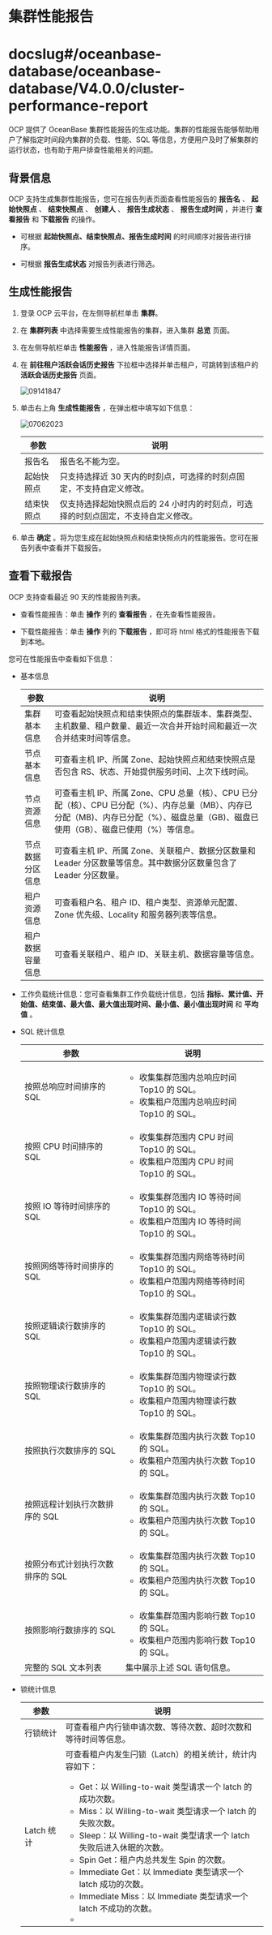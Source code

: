 # 集群性能报告

# docslug#/oceanbase-database/oceanbase-database/V4.0.0/cluster-performance-report
OCP 提供了 OceanBase 集群性能报告的生成功能。集群的性能报告能够帮助用户了解指定时间段内集群的负载、性能、SQL 等信息，方便用户及时了解集群的运行状态，也有助于用户排查性能相关的问题。

## 背景信息

OCP 支持生成集群性能报告，您可在报告列表页面查看性能报告的 **报告名** 、 **起始快照点** 、 **结束快照点** 、 **创建人** 、 **报告生成状态** 、 **报告生成时间** ，并进行 **查看报告** 和 **下载报告** 的操作。

* 可根据 **起始快照点、结束快照点、报告生成时间** 的时间顺序对报告进行排序。

* 可根据 **报告生成状态** 对报告列表进行筛选。

## 生成性能报告

1. 登录 OCP 云平台，在左侧导航栏单击 **集群**。

2. 在 **集群列表** 中选择需要生成性能报告的集群，进入集群 **总览** 页面。

3. 在左侧导航栏单击 **性能报告** ，进入性能报告详情页面。

4. 在 **前往租户活跃会话历史报告** 下拉框中选择并单击租户，可跳转到该租户的 **活跃会话历史报告** 页面。

   ![09141847](https://help-static-aliyun-doc.aliyuncs.com/assets/img/zh-CN/4879591361/p326763.png)

5. 单击右上角 **生成性能报告** ，在弹出框中填写如下信息：

   ![07062023](https://help-static-aliyun-doc.aliyuncs.com/assets/img/zh-CN/9345265261/p292019.png)

   |  参数   |       说明        |
   |-------|---------------------------------------------|
   | 报告名   | 报告名不能为空。        |
   | 起始快照点 | 只支持选择近 30 天内的时刻点，可选择的时刻点固定，不支持自定义修改。        |
   | 结束快照点 | 仅支持选择起始快照点后的 24 小时内的时刻点，可选择的时刻点固定，不支持自定义修改。 |

6. 单击 **确定** 。将为您生成在起始快照点和结束快照点内的性能报告。您可在报告列表中查看并下载报告。

## 查看下载报告

OCP 支持查看最近 90 天的性能报告列表。

* 查看性能报告：单击 **操作** 列的 **查看报告** ，在先查看性能报告。

* 下载性能报告：单击 **操作** 列的 **下载报告** ，即可将 html 格式的性能报告下载到本地。

您可在性能报告中查看如下信息：

* 基本信息

  |    参数    |            说明            |
  |----------|--------------------------------------------------------------------------------------------------------------|
  | 集群基本信息   | 可查看起始快照点和结束快照点的集群版本、集群类型、主机数量、租户数量、最近一次合并开始时间和最近一次合并结束时间等信息。       |
  | 节点基本信息   | 可查看主机 IP、所属 Zone、起始快照点和结束快照点是否包含 RS、状态、开始提供服务时间、上次下线时间。            |
  | 节点资源信息   | 可查看主机 IP、所属 Zone、CPU 总量（核）、CPU 已分配（核）、CPU 已分配（%）、内存总量（MB）、内存已分配（MB)、内存已分配（%）、磁盘总量（GB)、磁盘已使用（GB）、磁盘已使用（%）等信息。 |
  | 节点数据分区信息 | 可查看主机 IP、所属 Zone、关联租户、数据分区数量和 Leader 分区数量等信息。其中数据分区数量包含了 Leader 分区数量。            |
  | 租户资源信息   | 可查看租户名、租户 ID、租户类型、资源单元配置、Zone 优先级、Locality 和服务器列表等信息。              |
  | 租户数据容量信息 | 可查看关联租户、租户 ID、关联主机、数据容量等信息。            |

* 工作负载统计信息：您可查看集群工作负载统计信息，包括 **指标、累计值、开始值、结束值、最大值、最大值出现时间、最小值、最小值出现时间** 和 **平均值** 。

* SQL 统计信息

  |         参数         |    说明     |
  |--------------------|-------------------------------------------------------------------------------------------------------------------------------------------------------|
  | 按照总响应时间排序的 SQL     | <ul><li>收集集群范围内总响应时间 Top10 的 SQL。</li> <li>收集租户范围内总响应时间 Top10 的 SQL。</li></ul>         |
  | 按照 CPU 时间排序的 SQL   | <ul><li>收集集群范围内 CPU 时间 Top10 的 SQL。</li> <li>收集租户范围内 CPU 时间 Top10 的 SQL。</li></ul>      |
  | 按照 IO 等待时间排序的 SQL  | <ul><li>收集集群范围内 IO 等待时间 Top10 的 SQL。</li> <li>收集租户范围内 IO 等待时间 Top10 的 SQL。</li></ul>    |
  | 按照网络等待时间排序的 SQL    | <ul><li>收集集群范围内网络等待时间 Top10 的 SQL。</li> <li>收集租户范围内网络等待时间 Top10 的 SQL。</li></ul>        |
  | 按照逻辑读行数排序的 SQL     | <ul><li>收集集群范围内逻辑读行数 Top10 的 SQL。</li> <li>收集租户范围内逻辑读行数 Top10 的 SQL。</li></ul>          |
  | 按照物理读行数排序的 SQL     | <ul><li>收集集群范围内物理读行数 Top10 的 SQL。</li> <li>收集租户范围内物理读行数 Top10 的 SQL。</li></ul>         |
  | 按照执行次数排序的 SQL      | <ul><li>收集集群范围内执行次数 Top10 的 SQL。</li> <li>收集租户范围内执行次数 Top10 的 SQL。</li></ul>            |
  | 按照远程计划执行次数排序的 SQL  | <ul><li>收集集群范围内执行次数 Top10 的 SQL。</li> <li>收集租户范围内执行次数 Top10 的 SQL。</li></ul>            |
  | 按照分布式计划执行次数排序的 SQL | <ul><li>收集集群范围内执行次数 Top10 的 SQL。</li> <li>收集租户范围内执行次数 Top10 的 SQL。 </li></ul>           |
  | 按照影响行数排序的 SQL      | <ul><li>收集集群范围内影响行数 Top10 的 SQL。</li> <li>收集租户范围内影响行数 Top10 的 SQL。 </li></ul>           |
  | 完整的 SQL 文本列表       | 集中展示上述 SQL 语句信息。        |

* 锁统计信息

  |    参数    |     说明     |
  |----------|----------------------------------------------------------------------------------------------------------------------------------------------------------------------------------------------------------------------------------------------------------------------------------------------------------------------------------------------------------------------------------------------------------------------------------------------------------------------------------------------------------------------------------------------------------------|
  | 行锁统计     | 可查看租户内行锁申请次数、等待次数、超时次数和等待时间等信息。        |
  | Latch 统计 | 可查看租户内发生闩锁（Latch）的相关统计，统计内容如下：  <ul><li>Get：以 Willing-to-wait 类型请求一个 latch 的成功次数。</li> <li>Miss：以 Willing-to-wait 类型请求一个 latch 的失败次数。</li>  <li>Sleep：以 Willing-to-wait 类型请求一个 latch 失败后进入休眠的次数。</li>  <li>Spin Get：租户内总共发生 Spin 的次数。</li>  <li>Immediate Get：以 Immediate 类型请求一个 latch 成功的次数。</li>  <li>Immediate Miss：以 Immediate 类型请求一个 latch 不成功的次数。</li> <li>    |
